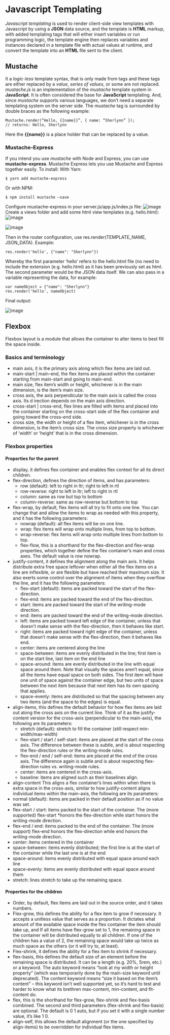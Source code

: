 # Javascript Templating
*Javascript templating* is used to render client-side view templates with Javascript by using a **JSON** data source, and the template is **HTML** markup, with added templating tags that will either insert variables or run programming logic, the template engine then replaces variables and instances declared in a template file with actual values at runtime, and convert the template into an **HTML** file sent to the client.
## Mustache
It a *logic-less* template syntax, that is only made from tags and these tags are either replaced by a *value*, *series of values*, or some are not replaced.
*mustache.js* is an implementation of the *mustache* template system in **JavaScript**. It is often considered the base for **JavaScript** templating. And, since *mustache* supports various languages, we don’t need a separate templating system on the server side.
The *mustache* tag is surrounded by double braces as the following example:
```
Mustache.render(“Hello, {{name}}”, { name: “Sherlynn” });
// returns: Hello, Sherlynn
```
Here the **{{name}}** is a place holder that can be replaced by a value.
### Mustache-Express
If you intend you use *mustache* with Node and Express, you can use **mustache-express**. Mustache Express lets you use Mustache and Express together easily.
To install:
With Yarn:
```
$ yarn add mustache-express
```
Or with NPM:
```
$ npm install mustache –save
```
Configure mustache-express in your server.js/app.js/index.js file:
 ![image](https://miro.medium.com/max/875/1*ES10lxr7tdRFVEKcRAgLEw.png)
Create a views folder and add some html view templates (e.g. hello.html):
![image](https://miro.medium.com/max/618/1*zwYE8a5rvAVZcBl9v1oqfA.png)

![image](https://miro.medium.com/max/875/1*FRcL9NQHI7Cvi2ELLmzJGQ.png)

Then in the router configuration, use res.render(TEMPLATE_NAME, JSON_DATA). Example:
```
res.render('hello', {"name": "Sherlynn"})
```
Whereby the first parameter ‘hello’ refers to the hello.html file (no need to include the extension (e.g. hello.html) as it has been previously set as html.
The second parameter would be the JSON data itself. We can also pass in a variable representing the data, for example:
```
var nameObject = {"name": "Sherlynn"}
res.render('hello', nameObject)
```
Final output:

![image](https://miro.medium.com/max/875/1*YaJ1vtsuwRMhfi8parlHOA.png)

## Flexbox
Flexbox layout is a module that allows the container to alter items to best fill the space inside.
### Basics and terminology
* main axis, it is the primary axis along which flex items are laid out.
* main-start | main-end, the flex items are placed within the container starting from main-start and going to main-end.
* main size, flex item’s width or height, whichever is in the main dimension, is the item’s main size.
* cross axis, the axis perpendicular to the main axis is called the cross axis. Its d irection depends on the main axis direction.
* cross-start | cross-end, flex lines are filled with items and placed into the container starting on the cross-start side of the flex container and going toward the cross-end side.
* cross size, the width or height of a flex item, whichever is in the cross dimension, is the item’s cross size. The cross size property is whichever of ‘width’ or ‘height’ that is in the cross dimension.
### Flexbox properties
#### Properties for the parent
* display, it defines flex container and enables flex context for all its direct children.
* flex-direction, defines the direction of items, and has parameters:
	* row (default): left to right in ltr; right to left in rtl
    * row-reverse: right to left in ltr; left to right in rtl
    * column: same as row but top to bottom
    * column-reverse: same as row-reverse but bottom to top
* flex-wrap, by default, flex items will all try to fit onto one line. You can change that and allow the items to wrap as needed with this property, and it has the following parameters:
	* nowrap (default): all flex items will be on one line.
    * wrap: flex items will wrap onto multiple lines, from top to bottom.
    * wrap-reverse: flex items will wrap onto multiple lines from bottom to top.
    * flex-flow, this is a shorthand for the flex-direction and flex-wrap properties, which together define the flex container’s main and cross axes. The default value is row nowrap.
* justify-content, it defines the alignment along the main axis. It helps distribute extra free space leftover when either all the flex items on a line are inflexible, or are flexible but have reached their maximum size. It also exerts some control over the alignment of items when they overflow the line, and it has the following parameters:
	* flex-start (default): items are packed toward the start of the flex-direction.
    * flex-end: items are packed toward the end of the flex-direction.  
    * start: items are packed toward the start of the writing-mode direction.
    * end: items are packed toward the end of the writing-mode direction.
    * left: items are packed toward left edge of the container, unless that doesn’t make sense with the flex-direction, then it behaves like start.
    * right: items are packed toward right edge of the container, unless that doesn’t make sense with the flex-direction, then it behaves like end.
    * center: items are centered along the line
    * space-between: items are evenly distributed in the line; first item is on the start line, last item on the end line
    * space-around: items are evenly distributed in the line with equal space around them. Note that visually the spaces aren’t equal, since all the items have equal space on both sides. The first item will have one unit of space against the container edge, but two units of space between the next item because that next item has its own spacing that applies.
    * space-evenly: items are distributed so that the spacing between any two items (and the space to the edges) is equal.
* align-items, this defines the default behavior for how flex items are laid out along the cross axis on the current line. Think of it as the justify-content version for the cross-axis (perpendicular to the main-axis), the following are its parameters:
	* stretch (default): stretch to fill the container (still respect min-width/max-width)
    * flex-start / start / self-start: items are placed at the start of the cross axis. The difference between these is subtle, and is about respecting the flex-direction rules or the writing-mode rules.
    * flex-end / end / self-end: items are placed at the end of the cross axis. The difference again is subtle and is about respecting flex-direction rules vs. writing-mode rules.
    * center: items are centered in the cross-axis.
    * baseline: items are aligned such as their baselines align.
* align-content
This aligns a flex container’s lines within when there is extra space in the cross-axis, similar to how justify-content aligns individual items within the  main-axis, the following are its parameters:
* normal (default): items are packed in their default position as if no value was set.
* flex-start / start: items packed to the start of the container. The (more supported) flex-start *honors the flex-direction while start honors the writing-mode direction.
* flex-end / end: items packed to the end of the container. The (more support) flex-end honors the flex-direction while end honors the writing-mode direction.
* center: items centered in the container
* space-between: items evenly distributed; the first line is at the start of the container while the last one is at the end
* space-around: items evenly distributed with equal space around each line
* space-evenly: items are evenly distributed with equal space around them
* stretch: lines stretch to take up the remaining space.
#### Properties for the children
* Order, by default, flex items are laid out in the source order, and it takes numbers.
* Flex-grow, this defines the ability for a flex item to grow if necessary. It accepts a unitless value that serves as a proportion. It dictates what amount of the available space inside the flex container the item should take up, and If all items have flex-grow set to 1, the remaining space in the container will be distributed equally to all children. If one of the children has a value of 2, the remaining space would take up twice as much space as the others (or it will try to, at least).
* Flex-shrink, it defines the ability for a flex item to shrink if necessary.
* flex-basis, this defines the default size of an element before the remaining space is distributed. It can be a length (e.g. 20%, 5rem, etc.) or a keyword. The auto keyword means “look at my width or height property” (which was temporarily done by the main-size keyword until deprecated). The content keyword means “size it based on the item’s content” – this keyword isn’t well supported yet, so it’s hard to test and harder to know what its brethren max-content, min-content, and fit-content do.
* flex, this is the shorthand for flex-grow, flex-shrink and flex-basis combined. The second and third parameters (flex-shrink and flex-basis) are optional. The default is 0 1 auto, but if you set it with a single number value, it’s like 1 0.
* align-self, this allows the default alignment (or the one specified by align-items) to be overridden for individual flex items.



